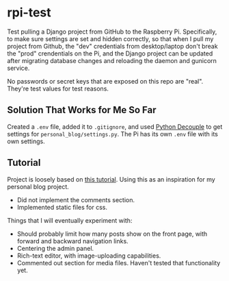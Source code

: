 # rpi-test

Test pulling a Django project from GitHub to the Raspberry Pi. Specifically, to make sure settings are set and hidden correctly, so that when I pull my project from Github, the "dev" credentials from desktop/laptop don't break the "prod" crendentials on the Pi, and the Django project can be updated after migrating database changes and reloading the daemon and gunicorn service.

No passwords or secret keys that are exposed on this repo are "real". They're test values for test reasons.

## Solution That Works for Me So Far

Created a `.env` file, added it to `.gitignore`, and used [Python Decouple](https://pypi.org/project/python-decouple/) to get settings for `personal_blog/settings.py`. The Pi has its own `.env` file with its own settings.

## Tutorial

Project is loosely based on [this tutorial](https://realpython.com/build-a-blog-from-scratch-django/#start-your-django-project). Using this as an inspiration for my personal blog project.

* Did not implement the comments section.
* Implemented static files for css.

Things that I will eventually experiment with:

* Should probably limit how many posts show on the front page, with forward and backward navigation links.
* Centering the admin panel.
* Rich-text editor, with image-uploading capabilities.
* Commented out section for media files. Haven't tested that functionality yet.
